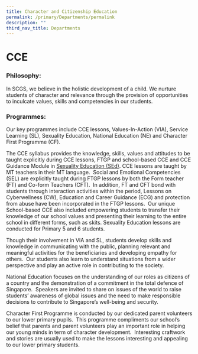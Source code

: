 ```yaml
---
title: Character and Citizenship Education
permalink: /primary/Departments/permalink
description: ""
third_nav_title: Departments
---
```

# **CCE**

### Philosophy:

In SCGS, we believe in the holistic development of a child. We nurture students of character and relevance through the provision of opportunities to inculcate values, skills and competencies in our students.

### Programmes:

Our key programmes include CCE lessons, Values-In-Action (VIA), Service Learning (SL), Sexuality Education, National Education (NE) and Character First Programme (CF).

The CCE syllabus provides the knowledge, skills, values and attitudes to be taught explicitly during CCE lessons, FTGP and school-based CCE and CCE Guidance Module in [Sexuality Education (SEd)](/files/Sexuality-Education-Information-Primary-2021.pdf). CCE lessons are taught by MT teachers in their MT language.  Social and Emotional Competencies (SEL) are explicitly taught during FTGP lessons by both the Form teacher (FT) and Co-form Teachers (CFT).  In addition, FT and CFT bond with students through interaction activities within the period, Lessons on Cyberwellness (CW), Education and Career Guidance (ECG) and protection from abuse have been incorporated in the FTGP lessons.  Our unique School-based CCE also included empowering students to transfer their knowledge of our school values and presenting their learning to the entire school in different forms, such as skits. Sexuality Education lessons are conducted for Primary 5 and 6 students.

Though their involvement in VIA and SL, students develop skills and knowledge in communicating with the public, planning relevant and meaningful activities for the beneficiaries and developing empathy for others.  Our students also learn to understand situations from a wider perspective and play an active role in contributing to the society.

National Education focuses on the understanding of our roles as citizens of a country and the demonstration of a commitment in the total defence of Singapore.  Speakers are invited to share on issues of the world to raise students’ awareness of global issues and the need to make responsible decisions to contribute to Singapore’s well-being and security.

Character First Programme is conducted by our dedicated parent volunteers to our lower primary pupils.  This programme compliments our school’s belief that parents and parent volunteers play an important role in helping our young minds in term of character development.  Interesting craftwork and stories are usually used to make the lessons interesting and appealing to our lower primary students.